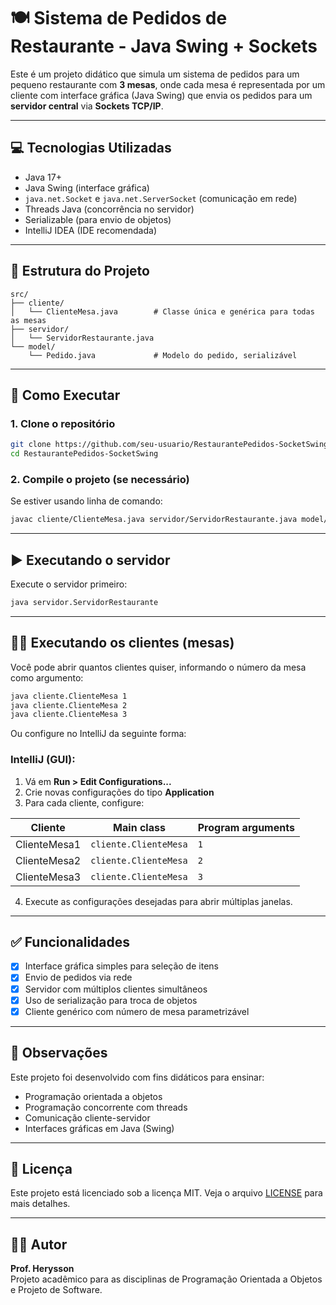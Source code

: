 # 🍽️ Sistema de Pedidos de Restaurante - Java Swing + Sockets

Este é um projeto didático que simula um sistema de pedidos para um pequeno restaurante com **3 mesas**, onde cada mesa é representada por um cliente com interface gráfica (Java Swing) que envia os pedidos para um **servidor central** via **Sockets TCP/IP**.

---

## 💻 Tecnologias Utilizadas

- Java 17+
- Java Swing (interface gráfica)
- `java.net.Socket` e `java.net.ServerSocket` (comunicação em rede)
- Threads Java (concorrência no servidor)
- Serializable (para envio de objetos)
- IntelliJ IDEA (IDE recomendada)

---

## 🧱 Estrutura do Projeto

```
src/
├── cliente/
│   └── ClienteMesa.java        # Classe única e genérica para todas as mesas
├── servidor/
│   └── ServidorRestaurante.java
└── model/
    └── Pedido.java             # Modelo do pedido, serializável
```

---

## 🚀 Como Executar

### 1. Clone o repositório
```bash
git clone https://github.com/seu-usuario/RestaurantePedidos-SocketSwing.git
cd RestaurantePedidos-SocketSwing
```

### 2. Compile o projeto (se necessário)
Se estiver usando linha de comando:
```bash
javac cliente/ClienteMesa.java servidor/ServidorRestaurante.java model/Pedido.java
```

---

## ▶️ Executando o servidor

Execute o servidor primeiro:

```bash
java servidor.ServidorRestaurante
```

---

## 🧑‍💻 Executando os clientes (mesas)

Você pode abrir quantos clientes quiser, informando o número da mesa como argumento:

```bash
java cliente.ClienteMesa 1
java cliente.ClienteMesa 2
java cliente.ClienteMesa 3
```

Ou configure no IntelliJ da seguinte forma:

### IntelliJ (GUI):
1. Vá em **Run > Edit Configurations...**
2. Crie novas configurações do tipo **Application**
3. Para cada cliente, configure:

| Cliente       | Main class             | Program arguments |
|---------------|------------------------|-------------------|
| ClienteMesa1  | `cliente.ClienteMesa`  | `1`               |
| ClienteMesa2  | `cliente.ClienteMesa`  | `2`               |
| ClienteMesa3  | `cliente.ClienteMesa`  | `3`               |

4. Execute as configurações desejadas para abrir múltiplas janelas.

---

## ✅ Funcionalidades

- [x] Interface gráfica simples para seleção de itens
- [x] Envio de pedidos via rede
- [x] Servidor com múltiplos clientes simultâneos
- [x] Uso de serialização para troca de objetos
- [x] Cliente genérico com número de mesa parametrizável

---

## 📌 Observações

Este projeto foi desenvolvido com fins didáticos para ensinar:
- Programação orientada a objetos
- Programação concorrente com threads
- Comunicação cliente-servidor
- Interfaces gráficas em Java (Swing)

---

## 📄 Licença

Este projeto está licenciado sob a licença MIT. Veja o arquivo [LICENSE](LICENSE) para mais detalhes.

---

## 👨‍🏫 Autor

**Prof. Herysson**  
Projeto acadêmico para as disciplinas de Programação Orientada a Objetos e Projeto de Software.


